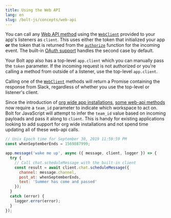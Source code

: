 ```yaml
---
title: Using the Web API
lang: en
slug: /bolt-js/concepts/web-api
---
```


You can call any [Web API method](https://docs.slack.dev/reference/methods) using the [`WebClient`](https://tools.slack.dev/node-slack-sdk/web-api) provided to your app's listeners as `client`. This uses either the token that initialized your app **or** the token that is returned from the [`authorize`](/bolt-js/concepts/authorization) function for the incoming event. The built-in [OAuth support](/bolt-js/concepts/authenticating-oauth) handles the second case by default.

Your Bolt app also has a top-level `app.client` which you can manually pass the `token` parameter. If the incoming request is not authorized or you're calling a method from outside of a listener, use the top-level `app.client`.

Calling one of the [`WebClient`](https://tools.slack.dev/node-slack-sdk/web-api) methods will return a Promise containing the response from Slack, regardless of whether you use the top-level or listener's client.

Since the introduction of [org wide app installations](https://docs.slack.dev/enterprise-grid/), [some web-api methods](https://docs.slack.dev/enterprise-grid/developing-for-enterprise-grid#using-apis) now require a `team_id` parameter to indicate which workspace to act on. Bolt for JavaScript will attempt to infer the `team_id` value based on incoming payloads and pass it along to `client`. This is handy for existing applications looking to add support for org wide installations and not spend time updating all of these web-api calls.

```javascript
// Unix Epoch time for September 30, 2019 11:59:59 PM
const whenSeptemberEnds = 1569887999;

app.message('wake me up', async ({ message, client, logger }) => {
  try {
    // Call chat.scheduleMessage with the built-in client
    const result = await client.chat.scheduleMessage({
      channel: message.channel,
      post_at: whenSeptemberEnds,
      text: 'Summer has come and passed'
    });
  }
  catch (error) {
    logger.error(error);
  }
});
```